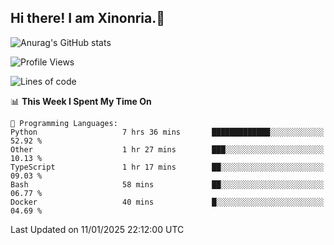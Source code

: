 ## Hi there! I am Xinonria.👋

![Anurag's GitHub stats](https://status-git-main-xinonrias-projects-f26540e3.vercel.app/api?username=xinonria&hide=stars,issues)

<!--START_SECTION:waka-->
![Profile Views](http://img.shields.io/badge/Profile%20Views-2-blue)

![Lines of code](https://img.shields.io/badge/From%20Hello%20World%20I%27ve%20Written-947.0%20thousand%20lines%20of%20code-blue)

📊 **This Week I Spent My Time On** 

```text
💬 Programming Languages: 
Python                   7 hrs 36 mins       █████████████░░░░░░░░░░░░   52.92 % 
Other                    1 hr 27 mins        ███░░░░░░░░░░░░░░░░░░░░░░   10.13 % 
TypeScript               1 hr 17 mins        ██░░░░░░░░░░░░░░░░░░░░░░░   09.03 % 
Bash                     58 mins             ██░░░░░░░░░░░░░░░░░░░░░░░   06.77 % 
Docker                   40 mins             █░░░░░░░░░░░░░░░░░░░░░░░░   04.69 % 
```


 Last Updated on 11/01/2025 22:12:00 UTC
<!--END_SECTION:waka-->

<!--
**xinonria/xinonria** is a ✨ _special_ ✨ repository because its `README.md` (this file) appears on your GitHub profile.

Here are some ideas to get you started:

- 🔭 I’m currently working on ...
- 🌱 I’m currently learning ...
- 👯 I’m looking to collaborate on ...
- 🤔 I’m looking for help with ...
- 💬 Ask me about ...
- 📫 How to reach me: ...
- 😄 Pronouns: ...
- ⚡ Fun fact: ...
-->

